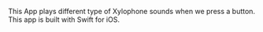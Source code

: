 This App plays different type of Xylophone sounds when we press a button.
This app is built with Swift for iOS.
